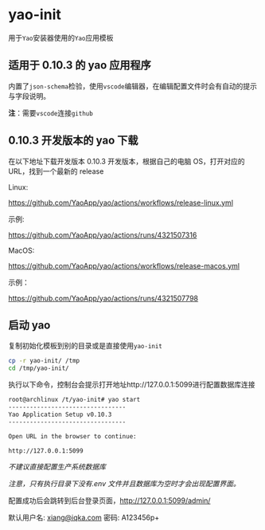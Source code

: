 # yao-init

用于`Yao`安装器使用的`Yao`应用模板

## 适用于 0.10.3 的 yao 应用程序

内置了`json-schema`检验，使用`vscode`编辑器，在编辑配置文件时会有自动的提示与字段说明。

**注**：需要`vscode`连接`github`

## 0.10.3 开发版本的 yao 下载

在以下地址下载开发版本 0.10.3 开发版本，根据自己的电脑 OS，打开对应的 URL，找到一个最新的 release

Linux:

https://github.com/YaoApp/yao/actions/workflows/release-linux.yml

示例:

https://github.com/YaoApp/yao/actions/runs/4321507316

MacOS:

https://github.com/YaoApp/yao/actions/workflows/release-macos.yml

示例：

https://github.com/YaoApp/yao/actions/runs/4321507798

## 启动 yao

复制初始化模板到别的目录或是直接使用`yao-init`

```sh
cp -r yao-init/ /tmp
cd /tmp/yao-init/
```

执行以下命令，控制台会提示打开地址http://127.0.0.1:5099进行配置数据库连接

```sh
root@archlinux /t/yao-init# yao start
---------------------------------
Yao Application Setup v0.10.3
---------------------------------

Open URL in the browser to continue:

http://127.0.0.1:5099
```

_不建议直接配置生产系统数据库_

_注意，只有执行目录下没有.env 文件并且数据库为空时才会出现配置界面。_

配置成功后会跳转到后台登录页面，http://127.0.0.1:5099/admin/

默认用户名:
xiang@iqka.com
密码:
A123456p+
